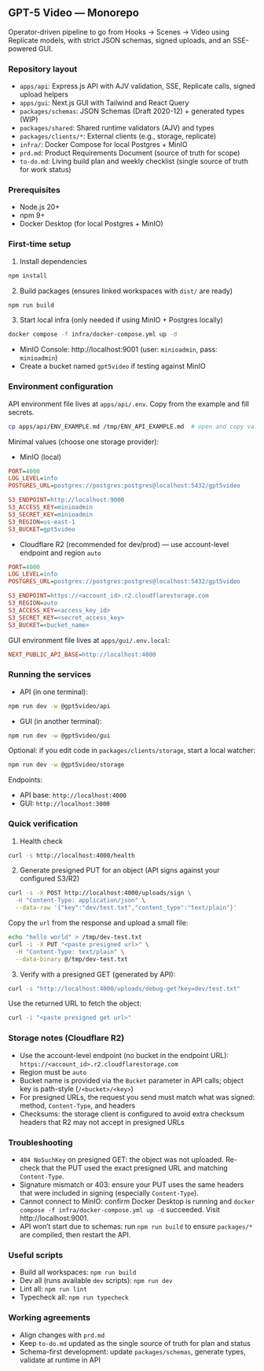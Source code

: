 ## GPT-5 Video — Monorepo

Operator-driven pipeline to go from Hooks → Scenes → Video using Replicate models, with strict JSON schemas, signed uploads, and an SSE-powered GUI.

### Repository layout

- `apps/api`: Express.js API with AJV validation, SSE, Replicate calls, signed upload helpers
- `apps/gui`: Next.js GUI with Tailwind and React Query
- `packages/schemas`: JSON Schemas (Draft 2020-12) + generated types (WIP)
- `packages/shared`: Shared runtime validators (AJV) and types
- `packages/clients/*`: External clients (e.g., storage, replicate)
- `infra/`: Docker Compose for local Postgres + MinIO
- `prd.md`: Product Requirements Document (source of truth for scope)
- `to-do.md`: Living build plan and weekly checklist (single source of truth for work status)

### Prerequisites

- Node.js 20+
- npm 9+
- Docker Desktop (for local Postgres + MinIO)

### First-time setup

1. Install dependencies

```bash
npm install
```

2. Build packages (ensures linked workspaces with `dist/` are ready)

```bash
npm run build
```

3. Start local infra (only needed if using MinIO + Postgres locally)

```bash
docker compose -f infra/docker-compose.yml up -d
```

- MinIO Console: http://localhost:9001 (user: `minioadmin`, pass: `minioadmin`)
- Create a bucket named `gpt5video` if testing against MinIO

### Environment configuration

API environment file lives at `apps/api/.env`. Copy from the example and fill secrets.

```bash
cp apps/api/ENV_EXAMPLE.md /tmp/ENV_API_EXAMPLE.md  # open and copy values into apps/api/.env
```

Minimal values (choose one storage provider):

- MinIO (local)

```ini
PORT=4000
LOG_LEVEL=info
POSTGRES_URL=postgres://postgres:postgres@localhost:5432/gpt5video

S3_ENDPOINT=http://localhost:9000
S3_ACCESS_KEY=minioadmin
S3_SECRET_KEY=minioadmin
S3_REGION=us-east-1
S3_BUCKET=gpt5video
```

- Cloudflare R2 (recommended for dev/prod) — use account-level endpoint and region `auto`

```ini
PORT=4000
LOG_LEVEL=info
POSTGRES_URL=postgres://postgres:postgres@localhost:5432/gpt5video

S3_ENDPOINT=https://<account_id>.r2.cloudflarestorage.com
S3_REGION=auto
S3_ACCESS_KEY=<access_key_id>
S3_SECRET_KEY=<secret_access_key>
S3_BUCKET=<bucket_name>
```

GUI environment file lives at `apps/gui/.env.local`:

```ini
NEXT_PUBLIC_API_BASE=http://localhost:4000
```

### Running the services

- API (in one terminal):

```bash
npm run dev -w @gpt5video/api
```

- GUI (in another terminal):

```bash
npm run dev -w @gpt5video/gui
```

Optional: if you edit code in `packages/clients/storage`, start a local watcher:

```bash
npm run dev -w @gpt5video/storage
```

Endpoints:

- API base: `http://localhost:4000`
- GUI: `http://localhost:3000`

### Quick verification

1. Health check

```bash
curl -s http://localhost:4000/health
```

2. Generate presigned PUT for an object (API signs against your configured S3/R2)

```bash
curl -s -X POST http://localhost:4000/uploads/sign \
  -H "Content-Type: application/json" \
  --data-raw '{"key":"dev/test.txt","content_type":"text/plain"}'
```

Copy the `url` from the response and upload a small file:

```bash
echo "hello world" > /tmp/dev-test.txt
curl -i -X PUT "<paste presigned url>" \
  -H "Content-Type: text/plain" \
  --data-binary @/tmp/dev-test.txt
```

3. Verify with a presigned GET (generated by API):

```bash
curl -s "http://localhost:4000/uploads/debug-get?key=dev/test.txt"
```

Use the returned URL to fetch the object:

```bash
curl -i "<paste presigned get url>"
```

### Storage notes (Cloudflare R2)

- Use the account-level endpoint (no bucket in the endpoint URL): `https://<account_id>.r2.cloudflarestorage.com`
- Region must be `auto`
- Bucket name is provided via the `Bucket` parameter in API calls; object key is path-style (`/<bucket>/<key>`)
- For presigned URLs, the request you send must match what was signed: method, `Content-Type`, and headers
- Checksums: the storage client is configured to avoid extra checksum headers that R2 may not accept in presigned URLs

### Troubleshooting

- `404 NoSuchKey` on presigned GET: the object was not uploaded. Re-check that the PUT used the exact presigned URL and matching `Content-Type`.
- Signature mismatch or 403: ensure your PUT uses the same headers that were included in signing (especially `Content-Type`).
- Cannot connect to MinIO: confirm Docker Desktop is running and `docker compose -f infra/docker-compose.yml up -d` succeeded. Visit http://localhost:9001.
- API won’t start due to schemas: run `npm run build` to ensure `packages/*` are compiled, then restart the API.

### Useful scripts

- Build all workspaces: `npm run build`
- Dev all (runs available `dev` scripts): `npm run dev`
- Lint all: `npm run lint`
- Typecheck all: `npm run typecheck`

### Working agreements

- Align changes with `prd.md`
- Keep `to-do.md` updated as the single source of truth for plan and status
- Schema-first development: update `packages/schemas`, generate types, validate at runtime in API

